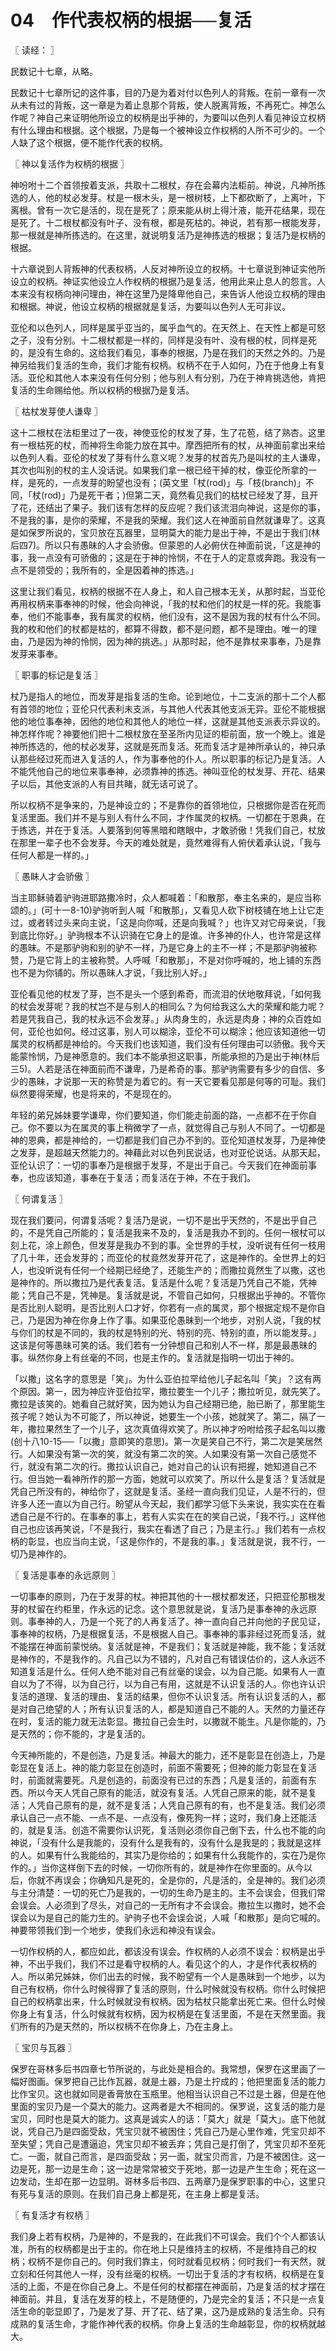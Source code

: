 # 04　作代表权柄的根据──复活



〖 读经： 〗

民数记十七章，从略。

民数记十七章所记的这件事，目的乃是为着对付以色列人的背叛。在前一章有一次从未有过的背叛，这一章是为着止息那个背叛，使人脱离背叛，不再死亡。神怎么作呢？神自己来证明他所设立的权柄是出乎神的，为要叫以色列人看见神设立权柄有什么理由和根据。这个根据，乃是每一个被神设立作权柄的人所不可少的。一个人缺了这个根据，便不能作代表的权柄。



〖 神以复活作为权柄的根据 〗

神吩咐十二个首领按着支派，共取十二根杖，存在会幕内法柜前。神说，凡神所拣选的人，他的杖必发芽。杖是一根木头，是一根树枝，上下都砍断了，上离叶，下离根。曾有一次它是活的，现在是死了；原来能从树上得汁液，能开花结果，现在是死了。十二根杖都没有叶子、没有根，都是死枯的。神说，若有那一根能发芽，那一根就是神所拣选的。在这里，就说明复活乃是神拣选的根据；复活乃是权柄的根据。

十六章说到人背叛神的代表权柄，人反对神所设立的权柄。十七章说到神证实他所设立的权柄。神证实他设立人作权柄的根据乃是复活，他用此来止息人的怨言。人本来没有权柄向神问理由，神在这里乃是降卑他自己，来告诉人他设立权柄的理由和根据。神说，他设立权柄的根据就是复活，为要叫以色列人无可非议。

亚伦和以色列人，同样是属乎亚当的，属乎血气的。在天然上、在天性上都是可怒之子，没有分别。十二根杖都是一样的，同样是没有叶、没有根的杖，同样是死的，是没有生命的。这给我们看见，事奉的根据，乃是在我们的天然之外的。乃是神另给我们复活的生命，我们才能有权柄。权柄不在于人如何，乃在于他身上有复活。亚伦和其他人本来没有任何分别；他与别人有分别，乃在于神肯挑选他，肯把复活的生命赐给他。所以权柄的根据乃是复活。



〖 枯杖发芽使人谦卑 〗

这十二根杖在法柜里过了一夜，神使亚伦的杖发了芽，生了花苞，结了熟杏。这里有一根枯死的杖，而神将生命能力放在其中。摩西把所有的杖，从神面前拿出来给以色列人看。亚伦的杖发了芽有什么意义呢？发芽的杖首先乃是叫杖的主人谦卑，其次也叫别的杖的主人没话说。如果我们拿一根已经干掉的杖，像亚伦所拿的一样，是死的，一点发芽的盼望也没有；(英文里「杖(rod)」与「枝(branch)」不同，「杖(rod)」乃是死干者；)但第二天，竟然看见我们的枯杖已经发了芽，且开了花，还结出了果子。我们该有怎样的反应呢？我们该流泪向神说，这是你的事，不是我的事，是你的荣耀，不是我的荣耀。我们这人在神面前自然就谦卑了。这真是如保罗所说的，宝贝放在瓦器里，显明莫大的能力是出于神，不是出于我们(林后四7)。所以只有愚昧的人才会骄傲。但蒙恩的人必俯伏在神面前说，「这是神的事，我一点没有可骄傲的；这是在于神的怜悯，不在于人的定意或奔跑。我没有一点不是领受的；我所有的，全是因着神的拣选。」

这里让我们看见，权柄的根据不在人身上，和人自己根本无关，从那时起，当亚伦再用权柄来事奉神的时候，他会向神说，「我的杖和他们的杖是一样的死。我能事奉，他们不能事奉，我有属灵的权柄，他们没有，这不是因为我的杖有什么不同。我的枚和他们的杖都是枯的，都算不得数，都不是问题，都不是理由。唯一的理由，乃是因为神的怜悯，因为神的挑选。」从那时起，他不是靠杖来事奉，乃是靠发芽来事奉。



〖 职事的标记是复活 〗

杖乃是指人的地位，而发芽是指复活的生命。论到地位，十二支派的那十二个人都有首领的地位；亚伦只代表利未支派，与其他人代表其他支派无异。亚伦不能根据他的地位事奉神，因他的地位和其他人的地位一样，这就是其他支派表示异议的。神怎样作呢？神要他们把十二根杖放在至圣所内见证的柜前面，放一个晚上。谁是神所拣选的，他的杖必发芽，这就是死而复活。死而复活才是神所承认的，神只承认那些经过死而进入复活的人，作为事奉他的仆人。所以职事的标记乃是复活。人不能凭他自己的地位来事奉神，必须靠神的拣选。神叫亚伦的杖发芽、开花、结果子以后，其他支派的人有目共睹，就无话可说了。

所以权柄不是争来的，乃是神设立的；不是靠你的首领地位，只根据你是否在死而复活里面。我们并不是与别人有什么不同，才作属灵的权柄。一切都在于恩典，在于拣选，并在于复活。人要落到何等黑暗和瞎眼中，才敢骄傲！凭我们自己，杖放在那里一辈子也不会发芽。今天的难处就是，竟然难得有人俯伏着承认说，「我与任何人都是一样的。」



〖 愚眛人才会骄傲 〗

当主耶稣骑着驴驹进耶路撒冷时，众人都喊着：「和散那，奉主名来的，是应当称颂的。」(可十一8-10)驴驹听到人喊「和散那」，又看见人砍下树枝铺在地上让它走过，或者转过头来向主说，「这是向你喊，还是向我喊？」也许又对它母亲说，「我到底比你好。」驴驹根本不认识骑在它身上的是谁。许多神的仆人，也许常是这样的愚昧。不是那驴驹和别的驴不一样，乃是它身上的主不一样；不是那驴驹被称赞，乃是它背上的主被称赞。人呼喊「和散那」，不是对你呼喊的，地上铺的东西也不是为你铺的。所以愚昧人才说，「我比别人好。」

亚伦看见他的杖发了芽，岂不是头一个感到希奇，而流泪的伏地敬拜说，「如何我的杖会发芽呢？我的杖岂不是与别人的相同么？为何给我这么大的荣耀和能力呢？若是凭我自己，我的杖永远不会发芽。」从肉身生的，永远是肉身；神的众百姓如何，亚伦也如何。经过这事，别人可以糊涂，亚伦不可以糊涂；他应该知道他一切属灵的权柄都是神给的。今天我们也该知道，我们没有任何理由可以骄傲。我今天能蒙怜悯，乃是神愿意的。我们本不能承担这职事，所能承担的乃是出于神(林后三5)。人若是活在神面前而不谦卑，乃是希奇的事。那驴驹需要有多少的自信、多少的愚昧，才说那一天的称赞是为着它的。有一天它要看见那是何等的可耻。我们纵然要得荣耀，也是将来的，不是现在的。

年轻的弟兄姊妹要学谦卑，你们要知道，你们能走前面的路，一点都不在于你自己。你不要以为在属灵的事上稍微学了一点，就觉得自己与别人不同了。一切都是神的恩典，都是神给的，一切都是我们自己办不到的。亚伦知道杖发芽，乃是神使之发芽，是超越天然能力的。神藉此对以色列民说话，也对亚伦说话。从那天起，亚伦认识了：一切的事奉乃是根据于发芽，不是出于自己。今天我们在神面前事奉，也应该知道，事奉在于复活；而复活在于神，不在于我们。



〖 何谓复活 〗

现在我们要问，何谓复活呢？复活乃是说，一切不是出乎天然的，不是出乎自己的，不是凭自己所能的；复活是我来不及的，复活是我办不到的。任何一根杖可以刻上花，涂上颜色，但发芽是我办不到的事。全世界的手杖，没听说有任何一枝用了几十年，还会发芽的；而亚伦的杖竟然发芽开花了，这是神作的。全世界上的妇人，也没听说有任何一个经期已经绝了，还能生产的；而撒拉竟然生了以撒，这也是神作的。所以撒拉乃是代表复活。复活是什么呢？复活是乃凭自己不能，凭神能；凭自己不是，凭神是。复活就是说，不管自己如何，只根据出乎神的。不管你是否比别人聪明，是否比别人口才好，你若有一点的属灵，那个根据定规不是你自己，乃是因为神在你身上作了事。如果亚伦愚昧到一个地步，对别人说，「我的杖与你们的杖是不同的，我的杖是特别的光、特别的亮、特别的直，所以能发芽。」这该是何等愚昧可笑的话。我们若有一分钟想自己和别人不一样，那是最愚昧的事。纵然你身上有丝毫的不同，也是主作的。复活就是指明一切出于神的。

「以撒」这名字的意思是「笑」。为什么亚伯拉罕给他儿子起名叫「笑」？这有两个原因。第一，因为神应许亚伯拉罕，撒拉要生一个儿子；撒拉听见，就先笑了。撒拉是该笑的。她看自己就好笑，因为她认为自己经期已绝，胎已断了，那里能生孩子呢？她认为不可能了，所以神说，她要生一个小孩，她就笑了。第二，隔了一年，撒拉果然生了一个儿子，这次真值得欢笑了。所以神才吩咐给孩子起名叫以撒(创十八10-15──「以撒」意即笑的意思)。第一次是笑自己不行，第二次是笑居然行。人如果没有第一次的笑，就没有第二次的笑。人如果没有第一次自己感觉不行，就没有第二次的行。撒拉认识自己，她对自己的认识有把握，她知道自己不行。但当她一看神所作的那一方面，她就可以欢笑了。所以什么是复活？复活就是凭自己所没有的，神给你了，这就是复活。圣经一直向我们见证，人是不行的，但许多人还一直以为自己行。盼望从今天起，我们都学习低下头来说，我实实在在看透自己是不行的。在事奉的事上，若有人实实在在的笑自己说，「我不行。」这样他自己也应该再笑说，「不是我行，我实在看透了自己；乃是主行。」我们若有一点权柄的彰显，也应当向主说，「这是你作的，不是我的事。」复活就是说，我不行，一切乃是神作的。



〖 复活是事奉的永远原则 〗

一切事奉的原则，乃在于发芽的杖。神把其他的十一根杖都发还，只把亚伦那根发芽的杖留在约柜里，作永远的记念。这个意思就是说，复活乃是事奉神的永远原则。事奉神的人，乃是一个死了的人再复活了。神一直向自己并向他的子民见证，事奉神的权柄，乃是根据复活，不是根据人自己。事奉神的事非经过死而复活，就不能摆在神面前蒙悦纳。复活就是神，不是我们；复活就是神能，我不能；复活就是神作的，不是我作的。凡自己以为不错的，凡对自己有错误估价的，这人永远不知道复活是什么。任何人绝不能对自己有丝毫的误会，以为自己能。如果有人一直自以为了不得，以为自己行，以为自己有用，这就是不认识复活的人。你也许认识复活的道理、复活的理由、复活的结果，但你不认识复活。所有认识复活的人，都是对自己绝望的人；所有认识复活的人，都是知道自己不能的人。天然的力量还存在时，复活的能力就无法彰显。撒拉自己会生时，以撒就不能生。凡是你能的，乃是天然的；你不能的，才是复活的。

今天神所能的，不是创造，乃是复活。神最大的能力，还不是彰显在创造上，乃是彰显在复活上。神的能力彰显在创造时，前面不需要死；但神的能力彰显在复活时，前面就需要死。凡是创造的，前面没有已过的东西；凡是复活的，前面有东西。所以今天人凭自己原有的能活，就没有复活。人凭自己原来的能，就不是复活；人凭自己原有的是，就不是复活；人凭自己原有的有，也不是复活。我们必须承认自己一点不能、一点不是、一点没有，像死狗一样；这时，我们身上还能活的，就是复活。创造不需要你认识死，复活则必须你自己倒下去，什么也不能的向神说，「没有什么是我能的，没有什么是我有的，没有什么是我是的；我就是这样的人。如果有什么我能给的，其实乃是你给的；如果有什么我能作的，实在乃是你作的。」当你这样倒下去的时候，一切你所有的，就是神作在你里面的。从今以后，你就不再误会；你确知凡是死的，全是你的，凡是活的，全是神的。我们必须与主分清楚：一切的死亡乃是我的，一切的生命乃是主的。主不会误会，但我们常会误会。人必须到了尽头，对自己的一无所有才不会误会。撒拉生以撒时，她不会误会以为是自己的能力生的。驴驹子也不会误会说，人喊「和散那」是向它喊的。神要带领我们到一个地步，使我们永远和神没有误会。

一切作权柄的人，都应如此，都该没有误会。作权柄的人必须不误会：权柄是出乎神，不出乎我们，我们不过是看守权柄的人。看见这个的人，才是作代表权柄的人。所以弟兄姊妹，你们出去的时候，我不盼望有一个人是愚昧到一个地步，以为自己有权柄，你什么时候得罪了复活的原则，什么时候就没有权柄。你什么时候把自己的权柄拿出来，什么时候就没有权柄。因为枯杖只能拿出死亡来。但什么时候你身上有复活，什么时候就有权柄，因为权柄是在复活里面，不是在天然里面。我们所有的乃是天然的，所以权柄不在你身上，乃在主身上。



〖 宝贝与瓦器 〗

保罗在哥林多后书四章七节所说的，与此处是相合的。我常想，保罗在这里画了一幅好图画。保罗把自己比作瓦器，就是土器，乃是土拧成的；他把里面复活的能力比作宝贝。这也就如同是香膏放在玉瓶里。他相当认识自己不过是土器，但是在他里面的宝贝乃是一个莫大的能力。这两者是大不相同的。保罗说，这复活的能力是宝贝，同时也是莫大的能力。这真是诚实人的话：「莫大」就是「莫大」。底下他就说，凭自己乃是四面受敌，凭宝贝就不被困住；凭自己乃是心里作难，凭宝贝却不至失望；凭自己是遭逼迫，凭宝贝却不被丢弃；凭自己是打倒了，凭宝贝却不至死亡。一面，就自己而言，是四面受敌；另一面，就宝贝而言，乃是不被困住。这一边是死，那一边是生命；这一边是常常被交于死地，那一边是产生生命；死在这一边发动，生却在那一边显明。哥林多后书四、五两章乃是保罗职事的中心，这里只有死与复活的原则。在我们自己身上都是死，在主身上都是复活。



〖 有复活才有权柄 〗

我们身上若有权柄，乃是神的，不是我的，在此我们不可误会。我们个个人都该认准，所有的权柄都是出于主的。你在地上只是维持主的权柄，不是维持自己的权柄；权柄不是你自己的。何时我们靠主，何时就看见权柄；何时我们一有天然，就立刻和任何其他人一样，没有丝毫的权柄。一切出于复活的才有权柄，权柄是在复活的上面，不是在你自己身上。不是任何的杖都摆在神面前，乃是复活的杖才摆在神面前。并且，复活在发芽的枝上，不是随便的，乃是完全的复活；不只是一点复活生命的彰显即了，乃是发了芽、开了花、结了果，这乃是成熟的复活生命。只有成熟的复活生命，才能作神代表的权柄。你身上复活的生命越彰显，你的权柄就越大。

